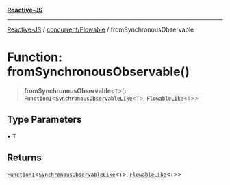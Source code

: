 [**Reactive-JS**](../../../README.md)

***

[Reactive-JS](../../../README.md) / [concurrent/Flowable](../README.md) / fromSynchronousObservable

# Function: fromSynchronousObservable()

> **fromSynchronousObservable**\<`T`\>(): [`Function1`](../../../functions/type-aliases/Function1.md)\<[`SynchronousObservableLike`](../../interfaces/SynchronousObservableLike.md)\<`T`\>, [`FlowableLike`](../../interfaces/FlowableLike.md)\<`T`\>\>

## Type Parameters

• **T**

## Returns

[`Function1`](../../../functions/type-aliases/Function1.md)\<[`SynchronousObservableLike`](../../interfaces/SynchronousObservableLike.md)\<`T`\>, [`FlowableLike`](../../interfaces/FlowableLike.md)\<`T`\>\>
